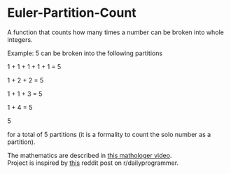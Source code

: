 # Euler-Partition-Count
A function that counts how many times a number can be broken into whole integers.

Example: 5 can be broken into the following partitions

1 + 1 + 1 + 1 + 1 = 5

1 + 2 + 2 = 5

1 + 1 + 3 = 5

1 + 4 = 5

5

for a total of 5 partitions (it is a formality to count the solo number as a partition).

The mathematics are described in [this mathologer video](https://www.youtube.com/watch?v=iJ8pnCO0nTY&ab_channel=Mathologer).  
Project is inspired by [this](https://www.reddit.com/r/dailyprogrammer/comments/jfcuz5/20201021_challenge_386_intermediate_partition/) reddit post on r/dailyprogrammer.
